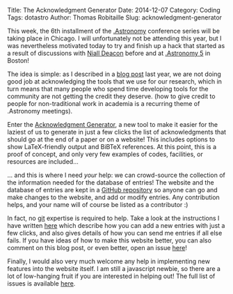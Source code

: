 Title: The Acknowledgment Generator
Date: 2014-12-07
Category: Coding
Tags: dotastro
Author: Thomas Robitaille
Slug: acknowledgment-generator

This week, the 6th installment of the [.Astronomy](http://dotastronomy.com/)
conference series will be taking place in Chicago. I will unfortunately not be
attending this year, but I was nevertheless motivated today to try and finish
up a hack that started as a result of discussions with
[Niall Deacon](https://twitter.com/nialldeacon) before and at
[.Astronomy 5](http://dotastronomy.com/events/five/) in Boston!

The idea is simple: as I described in a [blog post](http://astrofrog.github.io/blog/2013/10/02/acknowledging-tools-services-in-papers/)
last year, we are not doing good job at acknowledging the tools
that we use for our research, which in turn means that many people who spend
time developing tools for the community are not getting the credit they deserve.
(how to give credit to people for non-traditional work in academia is a
recurring theme of .Astronomy meetings).

<!-- more -->

Enter the [Acknowledgment Generator](http://astrofrog.github.io/acknowledgment-generator/),
a new tool to make it easier for the laziest of us to generate in just a few
clicks the list of acknowledgments that should go at the end of a paper or on a
website! This includes options to show LaTeX-friendly output and BiBTeX
references. At this point, this is a proof of concept, and only very few
examples of codes, facilities, or resources are included...

... and this is where I need *your* help: we can crowd-source the collection of
the information needed for the database of entries! The website and the
database of entries are kept in a
[GitHub repository](https://github.com/astrofrog/acknowledgment-generator)
so anyone can go and make changes to the website, and add or modify entries.
Any contribution helps, and your name will of course be listed as a contributor :)

In fact, no [git](http://git-scm.com/) expertise is required to help. Take a
look at the instructions I have written
[here](https://github.com/astrofrog/acknowledgment-generator#i-want-to-help)
which describe how you can add a new entries with just a few clicks, and also
gives details of how you can send me entries if all else fails.
If you have ideas of how to make this website better, you can also comment on
this blog post, or even better, open an issue
[here](https://github.com/astrofrog/acknowledgment-generator/issues)!

Finally, I would also very much welcome any help in implementing new features
into the website itself. I am still a javascript newbie, so there are a lot of
low-hanging fruit if you are interested in helping out! The full list of issues
is available [here](https://github.com/astrofrog/acknowledgment-generator/issues).


